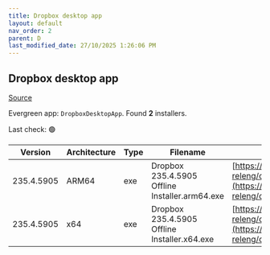 ```yaml
---
title: Dropbox desktop app
layout: default
nav_order: 2
parent: D
last_modified_date: 27/10/2025 1:26:06 PM
---
```


## Dropbox desktop app

[Source](https://www.dropbox.com/desktop)

Evergreen app: `DropboxDesktopApp`. Found **2** installers.

Last check: 🟢

| Version    | Architecture | Type | Filename                                       | URI                                                                                                                                                                                                            |
| ---------- | ------------ | ---- | ---------------------------------------------- | -------------------------------------------------------------------------------------------------------------------------------------------------------------------------------------------------------------- |
| 235.4.5905 | ARM64        | exe  | Dropbox 235.4.5905 Offline Installer.arm64.exe | [https://edge.dropboxstatic.com/dbx-releng/client/Dropbox%20235.4.5905%20Offline%20Installer.arm64.exe](https://edge.dropboxstatic.com/dbx-releng/client/Dropbox%20235.4.5905%20Offline%20Installer.arm64.exe) |
| 235.4.5905 | x64          | exe  | Dropbox 235.4.5905 Offline Installer.x64.exe   | [https://edge.dropboxstatic.com/dbx-releng/client/Dropbox%20235.4.5905%20Offline%20Installer.x64.exe](https://edge.dropboxstatic.com/dbx-releng/client/Dropbox%20235.4.5905%20Offline%20Installer.x64.exe)     |
